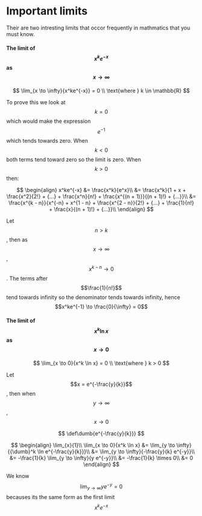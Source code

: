 # Important limits
Their are two intresting limits that occor frequently in mathmatics that you must know.

#### The limit of $$x^ke^{-x}$$ as $$x \to \infty$$
$$
\lim_{x \to \infty}{x^ke^{-x}} = 0 \\
\text{where } k \in \mathbb{R}
$$

To prove this we look at $$k = 0$$ which would make the expression $$e^{-1}$$ which tends towards zero. When $$k < 0$$ both terms tend toward zero so the limit is zero. When $$k > 0$$ then:

$$
\begin{align}
x^ke^{-x} &= \frac{x^k}{e^x}\\
&= \frac{x^k}{1 + x + \frac{x^2}{2!} + {...} + \frac{x^n}{n!} + \frac{x^{(n + 1)}}{(n + 1)!} + {...}}\\
&= \frac{x^{k - n}}{x^{-n} + x^{1 - n} + \frac{x^{2 - n}}{2!} + {...} + \frac{1}{n!} + \frac{x}{(n + 1)!} + {...}}\\
\end{align}
$$

Let $$n > k$$, then as $$x \to \infty$$, $$x^{k-n} \to 0$$. The terms after $$\frac{1}{n!}$$ tend towards infinity so the denominator tends towards infinity, hence $$x^ke^{-1} \to \frac{0}{\infty} = 0$$

#### The limit of $$x^k \ln x$$ as $$x \to 0$$
$$
\lim_{x \to 0}{x^k \ln x} = 0 \\
\text{where } k > 0
$$

Let $$x = e^{-\frac{y}{k}}$$, then when $$y \to \infty$$, $$x \to 0$$

$$
\def\dumb{e^{-\frac{y}{k}}}
$$

$$
\begin{align}
\lim_{x}{1}\\
\lim_{x \to 0}{x^k \ln x} &= \lim_{y \to \infty}{{\dumb}^k \ln e^{-\frac{y}{k}}}\\
&= \lim_{y \to \infty}{-\frac{y}{k} e^{-y}}\\
&= -\frac{1}{k} \lim_{y \to \infty}{y e^{-y}}\\
&= -\frac{1}{k} \times 0\\
&= 0
\end{align}
$$

We know $$\lim_{y \to \infty}{y e^{-y}} = 0$$ becauses its the same form as the first limit $$x^ke^{-x}$$
